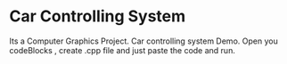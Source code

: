 # Car Controlling System
Its a Computer Graphics Project. Car controlling system Demo. 
Open you codeBlocks , create .cpp file  and just paste the code and run.
